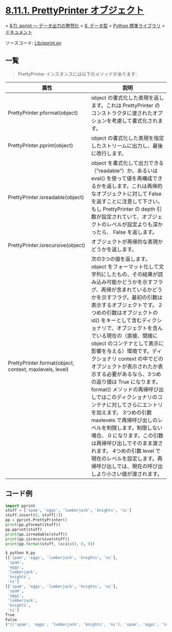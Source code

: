 # [8.11.1. PrettyPrinter オブジェクト](https://docs.python.jp/3/library/pprint.html#prettyprinter-objects)

< [8.11. pprint — データ出力の整然化](https://docs.python.jp/3/library/pprint.html#module-pprint) < [8. データ型](https://docs.python.jp/3/library/datatypes.html) < [Python 標準ライブラリ](https://docs.python.jp/3/library/index.html#the-python-standard-library) < [ドキュメント](https://docs.python.jp/3/index.html)

ソースコード: [Lib/pprint.py](https://github.com/python/cpython/tree/3.6/Lib/pprint.py)

## 一覧

> PrettyPrinter インスタンスには以下のメソッドがあります:

属性|説明
----|----
PrettyPrinter.pformat(object)|object の書式化した表現を返します。これは PrettyPrinter のコンストラクタに渡されたオプションを考慮して書式化されます。
PrettyPrinter.pprint(object)|object の書式化した表現を指定したストリームに出力し、最後に改行します。
PrettyPrinter.isreadable(object)|object を書式化して出力できる（”readable”）か、あるいは eval() を使って値を再構成できるかを返します。これは再帰的なオブジェクトに対して False を返すことに注意して下さい。もし PrettyPrinter の depth 引数が設定されていて、オブジェクトのレベルが設定よりも深かったら、 False を返します。
PrettyPrinter.isrecursive(object)|オブジェクトが再帰的な表現かどうかを返します。
PrettyPrinter.format(object, context, maxlevels, level)|次の3つの値を返します。object をフォーマット化して文字列にしたもの、その結果が読み込み可能かどうかを示すフラグ、再帰が含まれているかどうかを示すフラグ。最初の引数は表示するオブジェクトです。 2つめの引数はオブジェクトの id() をキーとして含むディクショナリで、オブジェクトを含んでいる現在の（直接、間接に object のコンテナとして表示に影響を与える）環境です。ディクショナリ context の中でどのオブジェクトが表示されたか表示する必要があるなら、3つめの返り値は True になります。 format() メソッドの再帰呼び出しではこのディクショナリのコンテナに対してさらにエントリを加えます。 3つめの引数 maxlevels で再帰呼び出しのレベルを制限します。制限しない場合、 0 になります。この引数は再帰呼び出しでそのまま渡されます。 4つめの引数 level で現在のレベルを設定します。再帰呼び出しでは、現在の呼び出しより小さい値が渡されます。

## コード例

```python
import pprint
stuff = ['spam', 'eggs', 'lumberjack', 'knights', 'ni']
stuff.insert(0, stuff[:])
pp = pprint.PrettyPrinter()
print(pp.pformat(stuff))
pp.pprint(stuff)
print(pp.isreadable(stuff))
print(pp.isrecursive(stuff))
print(pp.format(stuff, locals(), 0, 0))
```
```sh
$ python 0.py 
[['spam', 'eggs', 'lumberjack', 'knights', 'ni'],
 'spam',
 'eggs',
 'lumberjack',
 'knights',
 'ni']
[['spam', 'eggs', 'lumberjack', 'knights', 'ni'],
 'spam',
 'eggs',
 'lumberjack',
 'knights',
 'ni']
True
False
("[['spam', 'eggs', 'lumberjack', 'knights', 'ni'], 'spam', 'eggs', 'lumberjack', 'knights', 'ni']", True, False)
```


